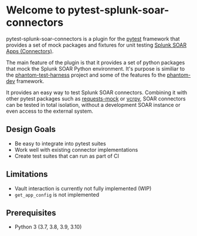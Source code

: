 # Welcome to pytest-splunk-soar-connectors

pytest-splunk-soar-connectors is a plugin for the [pytest](https://docs.pytest.org) framework that provides a set of mock packages and fixtures for unit testing [Splunk SOAR Apps (Connectors)](https://docs.splunk.com/Documentation/SOAR/current/DevelopApps/Overview).

The main feature of the plugin is that it provides a set of python packages that mock the Splunk SOAR Python environment. It's purpose is similiar to the [phantom-test-harness](https://github.com/iforrest/phantom-test-harness) project and
some of the features fo the [phantom-dev](https://gitlab.com/phantom6/phantom-dev/) framework.

It provides an easy way to test Splunk SOAR connectors. Combining it with other pytest packages such as [requests-mock](https://requests-mock.readthedocs.io/en/latest/overview.html) or [vcrpy](https://vcrpy.readthedocs.io/), SOAR connectors
can be tested in total isolation, without a development SOAR instance or even access to the external system.

## Design Goals

- Be easy to integrate into pytest suites
- Work well with existing connector implementations
- Create test suites that can run as part of CI 

## Limitations

- Vault interaction is currently not fully implemented (WIP)
- `get_app_config` is not implemented

## Prerequisites

- Python 3 (3.7, 3.8, 3.9, 3.10)